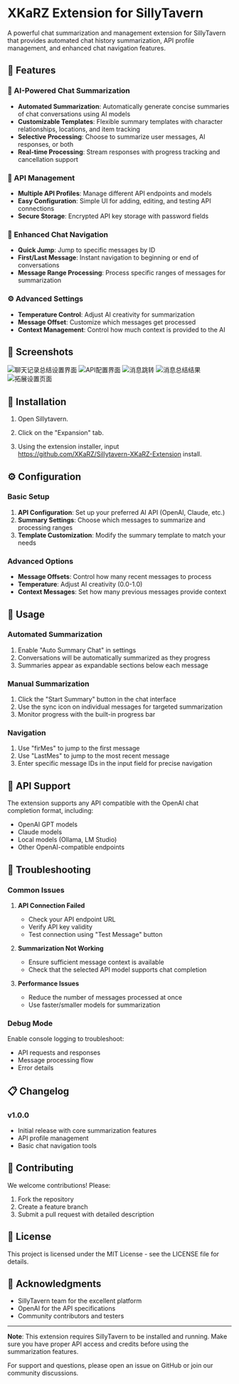 # XKaRZ Extension for SillyTavern

A powerful chat summarization and management extension for SillyTavern that provides automated chat history summarization, API profile management, and enhanced chat navigation features.

## 🌟 Features

### 🤖 AI-Powered Chat Summarization
- **Automated Summarization**: Automatically generate concise summaries of chat conversations using AI models
- **Customizable Templates**: Flexible summary templates with character relationships, locations, and item tracking
- **Selective Processing**: Choose to summarize user messages, AI responses, or both
- **Real-time Processing**: Stream responses with progress tracking and cancellation support

### 🔧 API Management
- **Multiple API Profiles**: Manage different API endpoints and models
- **Easy Configuration**: Simple UI for adding, editing, and testing API connections
- **Secure Storage**: Encrypted API key storage with password fields

### 🎯 Enhanced Chat Navigation
- **Quick Jump**: Jump to specific messages by ID
- **First/Last Message**: Instant navigation to beginning or end of conversations
- **Message Range Processing**: Process specific ranges of messages for summarization

### ⚙️ Advanced Settings
- **Temperature Control**: Adjust AI creativity for summarization
- **Message Offset**: Customize which messages get processed
- **Context Management**: Control how much context is provided to the AI

## 📸 Screenshots
![聊天记录总结设置界面](./images/chatHistorySettings.png)
![API配置界面](./images/editAPIProfiles.png)
![消息跳转](./images/mesJump.png)
![消息总结结果](./images/chatSummary.png)
![拓展设置页面](./images/settingsUI.png)

## 🚀 Installation

1. Open Sillytavern.

2. Click on the "Expansion" tab.

3. Using the extension installer, input https://github.com/XKaRZ/Sillytavern-XKaRZ-Extension install.

## ⚙️ Configuration

### Basic Setup
1. **API Configuration**: Set up your preferred AI API (OpenAI, Claude, etc.)
2. **Summary Settings**: Choose which messages to summarize and processing ranges
3. **Template Customization**: Modify the summary template to match your needs

### Advanced Options
- **Message Offsets**: Control how many recent messages to process
- **Temperature**: Adjust AI creativity (0.0-1.0)
- **Context Messages**: Set how many previous messages provide context

## 🎯 Usage

### Automated Summarization
1. Enable "Auto Summary Chat" in settings
2. Conversations will be automatically summarized as they progress
3. Summaries appear as expandable sections below each message

### Manual Summarization
1. Click the "Start Summary" button in the chat interface
2. Use the sync icon on individual messages for targeted summarization
3. Monitor progress with the built-in progress bar

### Navigation
1. Use "firMes" to jump to the first message
2. Use "LastMes" to jump to the most recent message
3. Enter specific message IDs in the input field for precise navigation

## 🔧 API Support

The extension supports any API compatible with the OpenAI chat completion format, including:
- OpenAI GPT models
- Claude models
- Local models (Ollama, LM Studio)
- Other OpenAI-compatible endpoints

## 🐛 Troubleshooting

### Common Issues
1. **API Connection Failed**
   - Check your API endpoint URL
   - Verify API key validity
   - Test connection using "Test Message" button

2. **Summarization Not Working**
   - Ensure sufficient message context is available
   - Check that the selected API model supports chat completion

3. **Performance Issues**
   - Reduce the number of messages processed at once
   - Use faster/smaller models for summarization

### Debug Mode
Enable console logging to troubleshoot:
- API requests and responses
- Message processing flow
- Error details

## 📋 Changelog

### v1.0.0
- Initial release with core summarization features
- API profile management
- Basic chat navigation tools

## 🤝 Contributing

We welcome contributions! Please:
1. Fork the repository
2. Create a feature branch
3. Submit a pull request with detailed description

## 📄 License

This project is licensed under the MIT License - see the LICENSE file for details.

## 🙏 Acknowledgments

- SillyTavern team for the excellent platform
- OpenAI for the API specifications
- Community contributors and testers

---

**Note**: This extension requires SillyTavern to be installed and running. Make sure you have proper API access and credits before using the summarization features.

For support and questions, please open an issue on GitHub or join our community discussions.
